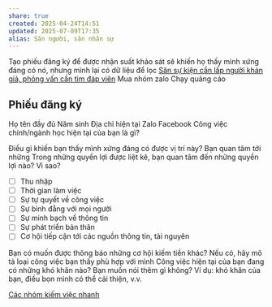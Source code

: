 ```yaml
---
share: true
created: 2025-04-24T14:51
updated: 2025-07-09T17:35
alias: Săn người, săn nhân sự
---
```

Tạo phiếu đăng ký để được nhận suất khảo sát sẽ khiến họ thấy mình xứng đáng có nó, nhưng mình lại có dữ liệu để lọc
[Săn sự kiện cần lấp người khán giả, phỏng vấn cần tìm đáp viên](../../%F0%9F%93%9CT%C3%A0i%20nguy%C3%AAn/%C3%9D%20t%C6%B0%E1%BB%9Fng%20ki%E1%BA%BFm%20ti%E1%BB%81n/3%20%C3%9D%20t%C6%B0%E1%BB%9Fng/C%C3%B4ng%20vi%E1%BB%87c%20th%E1%BB%9Di%20v%E1%BB%A5,%20c%E1%BB%99ng%20t%C3%A1c%20vi%C3%AAn/S%C4%83n%20s%E1%BB%B1%20ki%E1%BB%87n%20c%E1%BA%A7n%20l%E1%BA%A5p%20ng%C6%B0%E1%BB%9Di%20kh%C3%A1n%20gi%E1%BA%A3,%20ph%E1%BB%8Fng%20v%E1%BA%A5n%20c%E1%BA%A7n%20t%C3%ACm%20%C4%91%C3%A1p%20vi%C3%AAn.md)
Mua nhóm zalo
Chạy quảng cáo

## Phiếu đăng ký
Họ tên đầy đủ
Năm sinh
Địa chỉ hiện tại
Zalo
Facebook
Công việc chính/ngành học hiện tại của bạn là gì?

Điều gì khiến bạn thấy mình xứng đáng có được vị trí này?
Bạn quan tâm tới những Trong những quyền lợi được liệt kê, bạn quan tâm đến những quyền lợi nào? Vì sao?
- [ ] Thu nhập
- [ ] Thời gian làm việc
- [ ] Sự tự quyết về công việc
- [ ] Sự bình đẳng với mọi người
- [ ] Sự minh bạch về thông tin
- [ ] Sự phát triển bản thân
- [ ] Cơ hội tiếp cận tới các nguồn thông tin, tài nguyên

Bạn có muốn được thông báo những cơ hội kiếm tiền khác? Nếu có, hãy mô tả loại công việc bạn thấy phù hợp với mình
Công việc hiện tại của bạn đang có những khó khăn nào?
Bạn muốn nói thêm gì không? Ví dụ: khó khăn của bạn, điều bọn mình có thể cải thiện, v.v.

[Các nhóm kiếm việc nhanh](../%CE%9E%20K%E1%BA%BFt%20qu%E1%BA%A3%20truy%E1%BB%81n%20th%C3%B4ng/C%C3%A1c%20nh%C3%B3m%20ki%E1%BA%BFm%20vi%E1%BB%87c%20nhanh.md)
